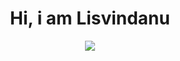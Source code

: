 <H1 align ="center"> Hi, i am Lisvindanu </H1>
<p align = "center">
  <img src="![guts](https://github.com/Lisvindanu/Lisvindanu/assets/116244150/720a9b30-dbc4-43de-af24-d8bde7bccef3)
" /> 

</p>
